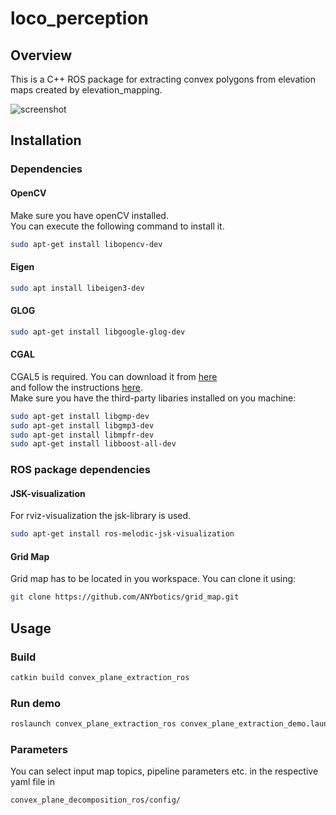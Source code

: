 # loco_perception #

## Overview
This is a C++ ROS package for extracting convex polygons from elevation maps created by elevation_mapping.  

![screenshot](convex_plane_decomposition_ros/data/entire_map_decomposed.png)

## Installation

### Dependencies

#### OpenCV
Make sure you have openCV installed.  
You can execute the following command to install it.
```bash
sudo apt-get install libopencv-dev
```

#### Eigen
```bash
sudo apt install libeigen3-dev
```

#### GLOG
```bash
sudo apt-get install libgoogle-glog-dev
```

#### CGAL
CGAL5 is required. You can download it from [here](https://github.com/CGAL/cgal/releases/tag/releases%2FCGAL-5.0.2)  
and follow the instructions [here](https://doc.cgal.org/latest/Manual/installation.html#installation_idealworld).  
Make sure you have the third-party libaries installed on you machine:
```bash
sudo apt-get install libgmp-dev
sudo apt-get install libgmp3-dev
sudo apt-get install libmpfr-dev
sudo apt-get install libboost-all-dev
```


### ROS package dependencies

#### JSK-visualization
For rviz-visualization the jsk-library is used.
```bash
sudo apt-get install ros-melodic-jsk-visualization
```

#### Grid Map
Grid map has to be located in you workspace. You can clone it using:
```bash
git clone https://github.com/ANYbotics/grid_map.git
```

## Usage
### Build
```bash
catkin build convex_plane_extraction_ros
```
### Run demo
```bash
roslaunch convex_plane_extraction_ros convex_plane_extraction_demo.launch
```

### Parameters
You can select input map topics, pipeline parameters etc. in the respective yaml file in 
```bash
convex_plane_decomposition_ros/config/
```

